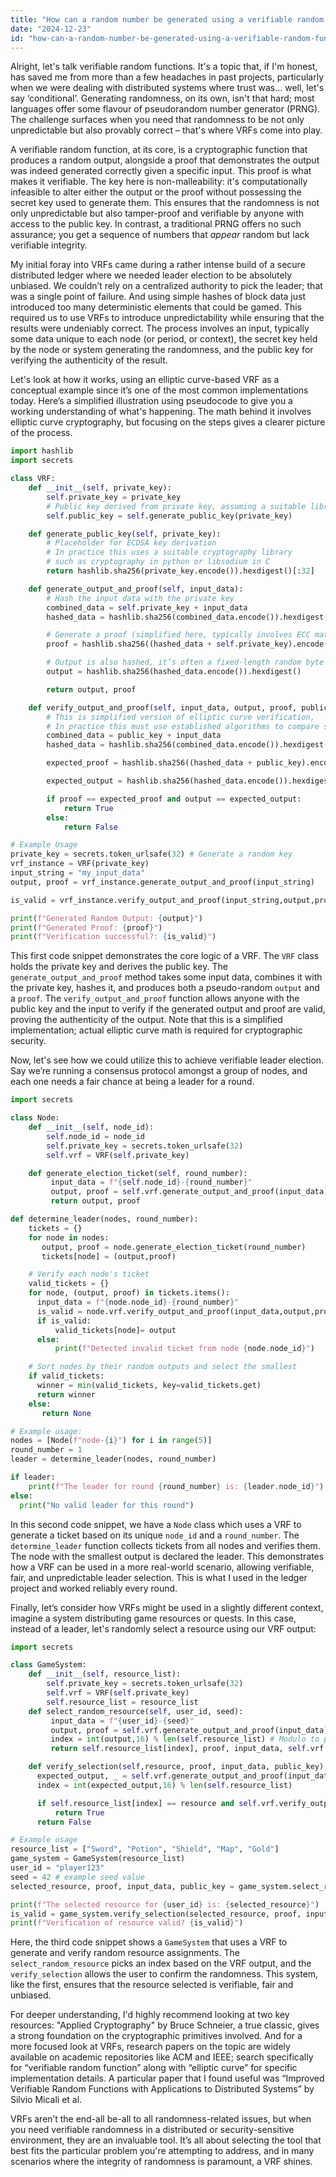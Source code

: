 ```yaml
---
title: "How can a random number be generated using a verifiable random function (VRF)?"
date: "2024-12-23"
id: "how-can-a-random-number-be-generated-using-a-verifiable-random-function-vrf"
---
```


Alright, let's talk verifiable random functions. It's a topic that, if I'm honest, has saved me from more than a few headaches in past projects, particularly when we were dealing with distributed systems where trust was… well, let's say ‘conditional’. Generating randomness, on its own, isn't that hard; most languages offer some flavour of pseudorandom number generator (PRNG). The challenge surfaces when you need that randomness to be not only unpredictable but also provably correct – that's where VRFs come into play.

A verifiable random function, at its core, is a cryptographic function that produces a random output, alongside a proof that demonstrates the output was indeed generated correctly given a specific input. This proof is what makes it verifiable. The key here is non-malleability: it's computationally infeasible to alter either the output or the proof without possessing the secret key used to generate them. This ensures that the randomness is not only unpredictable but also tamper-proof and verifiable by anyone with access to the public key. In contrast, a traditional PRNG offers no such assurance; you get a sequence of numbers that *appear* random but lack verifiable integrity.

My initial foray into VRFs came during a rather intense build of a secure distributed ledger where we needed leader election to be absolutely unbiased. We couldn’t rely on a centralized authority to pick the leader; that was a single point of failure. And using simple hashes of block data just introduced too many deterministic elements that could be gamed. This required us to use VRFs to introduce unpredictability while ensuring that the results were undeniably correct. The process involves an input, typically some data unique to each node (or period, or context), the secret key held by the node or system generating the randomness, and the public key for verifying the authenticity of the result.

Let's look at how it works, using an elliptic curve-based VRF as a conceptual example since it’s one of the most common implementations today. Here’s a simplified illustration using pseudocode to give you a working understanding of what's happening. The math behind it involves elliptic curve cryptography, but focusing on the steps gives a clearer picture of the process.

```python
import hashlib
import secrets

class VRF:
    def __init__(self, private_key):
        self.private_key = private_key
        # Public key derived from private key, assuming a suitable library for elliptic curve
        self.public_key = self.generate_public_key(private_key)

    def generate_public_key(self, private_key):
        # Placeholder for ECDSA key derivation
        # In practice this uses a suitable cryptography library
        # such as cryptography in python or libsodium in C
        return hashlib.sha256(private_key.encode()).hexdigest()[:32]

    def generate_output_and_proof(self, input_data):
        # Hash the input data with the private key
        combined_data = self.private_key + input_data
        hashed_data = hashlib.sha256(combined_data.encode()).hexdigest()

        # Generate a proof (simplified here, typically involves ECC math)
        proof = hashlib.sha256((hashed_data + self.private_key).encode()).hexdigest()[:16]

        # Output is also hashed, it’s often a fixed-length random byte string
        output = hashlib.sha256(hashed_data.encode()).hexdigest()

        return output, proof

    def verify_output_and_proof(self, input_data, output, proof, public_key):
        # This is simplified version of elliptic curve verification,
        # In practice this must use established algorithms to compare signature
        combined_data = public_key + input_data
        hashed_data = hashlib.sha256(combined_data.encode()).hexdigest()

        expected_proof = hashlib.sha256((hashed_data + public_key).encode()).hexdigest()[:16]

        expected_output = hashlib.sha256(hashed_data.encode()).hexdigest()

        if proof == expected_proof and output == expected_output:
            return True
        else:
            return False

# Example Usage
private_key = secrets.token_urlsafe(32) # Generate a random key
vrf_instance = VRF(private_key)
input_string = "my_input_data"
output, proof = vrf_instance.generate_output_and_proof(input_string)

is_valid = vrf_instance.verify_output_and_proof(input_string,output,proof,vrf_instance.public_key)

print(f"Generated Random Output: {output}")
print(f"Generated Proof: {proof}")
print(f"Verification successful?: {is_valid}")
```
This first code snippet demonstrates the core logic of a VRF. The `VRF` class holds the private key and derives the public key. The `generate_output_and_proof` method takes some input data, combines it with the private key, hashes it, and produces both a pseudo-random `output` and a `proof`. The `verify_output_and_proof` function allows anyone with the public key and the input to verify if the generated output and proof are valid, proving the authenticity of the output. Note that this is a simplified implementation; actual elliptic curve math is required for cryptographic security.

Now, let's see how we could utilize this to achieve verifiable leader election. Say we’re running a consensus protocol amongst a group of nodes, and each one needs a fair chance at being a leader for a round.

```python
import secrets

class Node:
    def __init__(self, node_id):
        self.node_id = node_id
        self.private_key = secrets.token_urlsafe(32)
        self.vrf = VRF(self.private_key)

    def generate_election_ticket(self, round_number):
         input_data = f"{self.node_id}-{round_number}"
         output, proof = self.vrf.generate_output_and_proof(input_data)
         return output, proof

def determine_leader(nodes, round_number):
    tickets = {}
    for node in nodes:
       output, proof = node.generate_election_ticket(round_number)
       tickets[node] = (output,proof)

    # Verify each node's ticket
    valid_tickets = {}
    for node, (output, proof) in tickets.items():
      input_data = f"{node.node_id}-{round_number}"
      is_valid = node.vrf.verify_output_and_proof(input_data,output,proof,node.vrf.public_key)
      if is_valid:
          valid_tickets[node]= output
      else:
          print(f"Detected invalid ticket from node {node.node_id}")

    # Sort nodes by their random outputs and select the smallest
    if valid_tickets:
      winner = min(valid_tickets, key=valid_tickets.get)
      return winner
    else:
       return None

# Example usage:
nodes = [Node(f"node-{i}") for i in range(5)]
round_number = 1
leader = determine_leader(nodes, round_number)

if leader:
    print(f"The leader for round {round_number} is: {leader.node_id}")
else:
  print("No valid leader for this round")
```

In this second code snippet, we have a `Node` class which uses a VRF to generate a ticket based on its unique `node_id` and a `round_number`. The `determine_leader` function collects tickets from all nodes and verifies them. The node with the smallest output is declared the leader. This demonstrates how a VRF can be used in a more real-world scenario, allowing verifiable, fair, and unpredictable leader selection. This is what I used in the ledger project and worked reliably every round.

Finally, let’s consider how VRFs might be used in a slightly different context, imagine a system distributing game resources or quests. In this case, instead of a leader, let's randomly select a resource using our VRF output:

```python
import secrets

class GameSystem:
    def __init__(self, resource_list):
        self.private_key = secrets.token_urlsafe(32)
        self.vrf = VRF(self.private_key)
        self.resource_list = resource_list
    def select_random_resource(self, user_id, seed):
         input_data = f"{user_id}-{seed}"
         output, proof = self.vrf.generate_output_and_proof(input_data)
         index = int(output,16) % len(self.resource_list) # Modulo to pick index from list
         return self.resource_list[index], proof, input_data, self.vrf.public_key

    def verify_selection(self,resource, proof, input_data, public_key):
      expected_output, _ = self.vrf.generate_output_and_proof(input_data)
      index = int(expected_output,16) % len(self.resource_list)

      if self.resource_list[index] == resource and self.vrf.verify_output_and_proof(input_data,expected_output,proof,public_key):
          return True
      return False

# Example usage
resource_list = ["Sword", "Potion", "Shield", "Map", "Gold"]
game_system = GameSystem(resource_list)
user_id = "player123"
seed = 42 # example seed value
selected_resource, proof, input_data, public_key = game_system.select_random_resource(user_id, seed)

print(f"The selected resource for {user_id} is: {selected_resource}")
is_valid = game_system.verify_selection(selected_resource, proof, input_data, public_key)
print(f"Verification of resource valid? {is_valid}")
```

Here, the third code snippet shows a `GameSystem` that uses a VRF to generate and verify random resource assignments. The `select_random_resource` picks an index based on the VRF output, and the `verify_selection` allows the user to confirm the randomness. This system, like the first, ensures that the resource selected is verifiable, fair and unbiased.

For deeper understanding, I'd highly recommend looking at two key resources: "Applied Cryptography" by Bruce Schneier, a true classic, gives a strong foundation on the cryptographic primitives involved. And for a more focused look at VRFs, research papers on the topic are widely available on academic repositories like ACM and IEEE; search specifically for “verifiable random function” along with “elliptic curve” for specific implementation details. A particular paper that I found useful was “Improved Verifiable Random Functions with Applications to Distributed Systems” by Silvio Micali et al.

VRFs aren’t the end-all be-all to all randomness-related issues, but when you need verifiable randomness in a distributed or security-sensitive environment, they are an invaluable tool. It’s all about selecting the tool that best fits the particular problem you're attempting to address, and in many scenarios where the integrity of randomness is paramount, a VRF shines.
